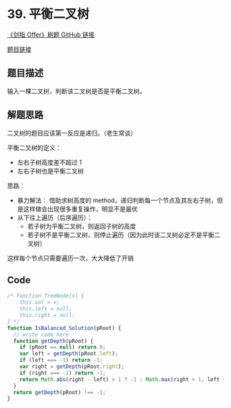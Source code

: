 # 39. 平衡二叉树

[《剑指 Offer》刷题 GitHub 链接](https://github.com/zhning12/Coding-Interviews)

[题目链接](https://www.nowcoder.com/practice/8b3b95850edb4115918ecebdf1b4d222?tpId=13&tqId=11192&tPage=2&rp=2&ru=/ta/coding-interviews&qru=/ta/coding-interviews/question-ranking)

## 题目描述

输入一棵二叉树，判断该二叉树是否是平衡二叉树。

## 解题思路

二叉树的题目应该第一反应是递归。（老生常谈）

平衡二叉树的定义：

- 左右子树高度差不超过 1
- 左右子树也是平衡二叉树

思路：

- 暴力解法： 借助求树高度的 method，递归判断每一个节点及其左右子树，但是这样做会出现很多重复操作，明显不是最优
- 从下往上遍历（后序遍历）：
  - 若子树为平衡二叉树，则返回子树的高度
  - 若子树不是平衡二叉树，则停止遍历（因为此时该二叉树必定不是平衡二叉树）

这样每个节点只需要遍历一次，大大降低了开销

## Code

```javascript
/* function TreeNode(x) {
    this.val = x;
    this.left = null;
    this.right = null;
} */
function IsBalanced_Solution(pRoot) {
  // write code here
  function getDepth(pRoot) {
    if (pRoot == null) return 0;
    var left = getDepth(pRoot.left);
    if (left === -1) return -1;
    var right = getDepth(pRoot.right);
    if (right === -1) return -1;
    return Math.abs(right - left) > 1 ? -1 : Math.max(right + 1, left + 1);
  }
  return getDepth(pRoot) !== -1;
}
```
